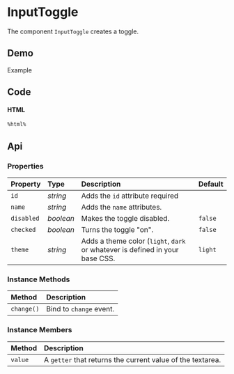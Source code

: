 # InputToggle

The component `InputToggle` creates a toggle.

## Demo

<div class="example">
  <div class="header">Example</div>
  <div class="content">
    <input-toggle id="toggle-example" checked="true" label="Change"></input-toggle>
  </div>
</div>

## Code

#### HTML
```html
%html%
```

## Api

### Properties

| Property | Type | Description | Default |
| :--- | :--- | :--- | :--- |
| `id` | *string* | Adds the <code>id</code> attribute <span class="req">required</span> | |
| `name` | *string* | Adds the <code>name</code> attributes. | |
| `disabled` | *boolean* | Makes the toggle disabled. | `false` |
| `checked` | *boolean* | Turns the toggle "on". | `false` |
| `theme` | *string* | Adds a theme color (`light`, `dark` or whatever is defined in your base CSS. | `light` |

### Instance Methods

| Method | Description |
| :--- | :--- |
| `change()` | Bind to `change` event. |

### Instance Members

| Method | Description |
| :--- | :--- |
| `value` | A `getter` that returns the current value of the textarea. |
